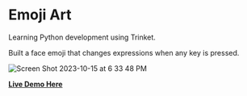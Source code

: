 # Emoji Art

Learning Python development using Trinket.

Built a face emoji that changes expressions when any key is pressed. 

![Screen Shot 2023-10-15 at 6 33 48 PM](https://github.com/gabrielapal/Emoji-gif/assets/127886470/a4e55225-1447-47c6-a109-5d2490d6cb65)

[**Live Demo Here**](https://palomog.trinket.io/sites/surprise-gif)
